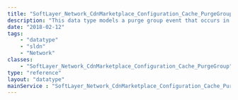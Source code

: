 ```yaml
---
title: "SoftLayer_Network_CdnMarketplace_Configuration_Cache_PurgeGroup"
description: "This data type models a purge group event that occurs in caching server. It contains a reference to a mapping configuration and the path to execute the purge on. "
date: "2018-02-12"
tags:
    - "datatype"
    - "sldn"
    - "Network"
classes:
    - "SoftLayer_Network_CdnMarketplace_Configuration_Cache_PurgeGroup"
type: "reference"
layout: "datatype"
mainService : "SoftLayer_Network_CdnMarketplace_Configuration_Cache_PurgeGroup"
---
```


